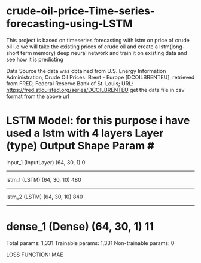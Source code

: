 # crude-oil-price-Time-series-forecasting-using-LSTM

This project is based on timeseries forecasting with lstm on price of crude oil 
i.e we will take the existing prices of crude oil and create a lstm(long-short term memory) deep neural network and train it on existing data and see how it is predicting 

Data Source
the data was obtained from 
U.S. Energy Information Administration, Crude Oil Prices: Brent - Europe [DCOILBRENTEU], retrieved from FRED, Federal Reserve Bank of St. Louis;
URL: https://fred.stlouisfed.org/series/DCOILBRENTEU
get the data file in csv format from the above url

LSTM Model:
for this purpose i have used a lstm with 4 layers
Layer (type)                 Output Shape              Param #   
=================================================================
input_1 (InputLayer)         (64, 30, 1)               0         
_________________________________________________________________
lstm_1 (LSTM)                (64, 30, 10)              480       
_________________________________________________________________
lstm_2 (LSTM)                (64, 30, 10)              840       
_________________________________________________________________
dense_1 (Dense)              (64, 30, 1)               11        
=================================================================
Total params: 1,331
Trainable params: 1,331
Non-trainable params: 0

LOSS  FUNCTION: MAE
